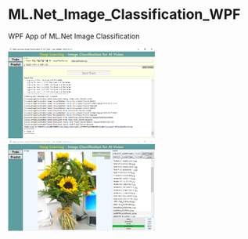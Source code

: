 # ML.Net_Image_Classification_WPF
WPF App of ML.Net Image Classification

<img width="300" src="https://github.com/GGorany/ML.Net_Image_Classification_WPF/blob/master/Train.png">

<img width="300" src="https://github.com/GGorany/ML.Net_Image_Classification_WPF/blob/master/Predict.png">
